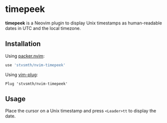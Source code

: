 # timepeek

**timepeek** is a Neovim plugin to display Unix timestamps as human-readable dates in UTC and the
local timezone.

## Installation

Using [packer.nvim](https://github.com/wbthomason/packer.nvim):
```lua
use 'stvsmth/nvim-timepeek'
```

Using [vim-plug](https://github.com/junegunn/vim-plug):
```vim
Plug 'stvsmth/nvim-timepeek'
```

## Usage

Place the cursor on a Unix timestamp and press `<Leader>tt` to display the date.
